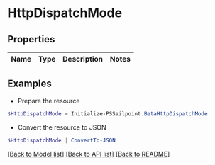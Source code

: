 # HttpDispatchMode
## Properties

Name | Type | Description | Notes
------------ | ------------- | ------------- | -------------

## Examples

- Prepare the resource
```powershell
$HttpDispatchMode = Initialize-PSSailpoint.BetaHttpDispatchMode 
```

- Convert the resource to JSON
```powershell
$HttpDispatchMode | ConvertTo-JSON
```

[[Back to Model list]](../README.md#documentation-for-models) [[Back to API list]](../README.md#documentation-for-api-endpoints) [[Back to README]](../README.md)

